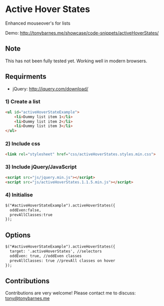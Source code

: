 # Active Hover States
Enhanced mouseover's for lists

Demo: http://tonybarnes.me/showcase/code-snippets/activeHoverStates/


## Note
This has not been fully tested yet. Working well in modern browsers.


## Requirments 
- jQuery: http://jquery.com/download/


### 1) Create a list
``` html
<ul id="activeHoverStateExample">
    <li>Dummy list item 1</li>
    <li>Dummy list item 2</li>
    <li>Dummy list item 3</li>
</ul>
```

### 2) Include css
``` html
<link rel="stylesheet" href="css/activeHoverStates.styles.min.css">
```

### 3) Include jQuery/JavaScript
``` html
<script src="js/jquery.min.js"></script>
<script src="js/activeHoverStates.1.1.5.min.js"></script>
```

### 4) Initialise
``` html
$("#activeHoverStateExample").activeHoverStates({
  oddEven:false,
  prevAllClasses:true
});
```

## Options
``` html
$("#activeHoverStateExample").activeHoverStates({
  target: '.activeHoverStates', //selectors
  oddEven: true, //oddEven classes
  prevAllClasses: true //prevAll classes on hover
});
```


## Contributions

Contributions are very welcome! Please contact me to discuss: tony@tonybarnes.me